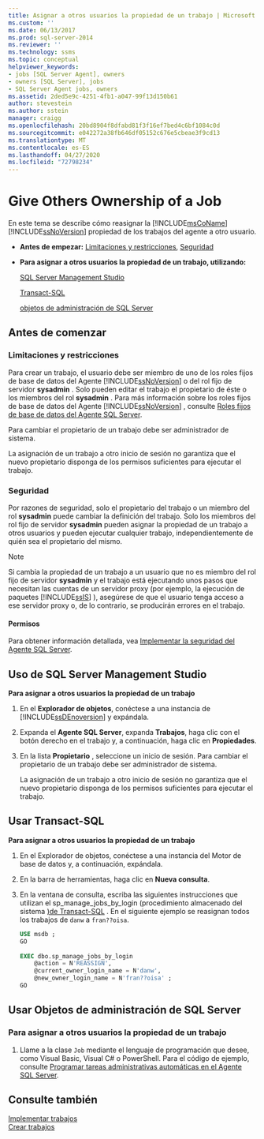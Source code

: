 ```yaml
---
title: Asignar a otros usuarios la propiedad de un trabajo | Microsoft Docs
ms.custom: ''
ms.date: 06/13/2017
ms.prod: sql-server-2014
ms.reviewer: ''
ms.technology: ssms
ms.topic: conceptual
helpviewer_keywords:
- jobs [SQL Server Agent], owners
- owners [SQL Server], jobs
- SQL Server Agent jobs, owners
ms.assetid: 2ded5e9c-4251-4fb1-a047-99f13d150b61
author: stevestein
ms.author: sstein
manager: craigg
ms.openlocfilehash: 20bd8904f8dfabd81f3f16ef7bed4c6bf1084c0d
ms.sourcegitcommit: e042272a38fb646df05152c676e5cbeae3f9cd13
ms.translationtype: MT
ms.contentlocale: es-ES
ms.lasthandoff: 04/27/2020
ms.locfileid: "72798234"
---
```

# <a name="give-others-ownership-of-a-job"></a>Give Others Ownership of a Job
  En este tema se describe cómo reasignar la [!INCLUDE[msCoName](../../includes/msconame-md.md)] [!INCLUDE[ssNoVersion](../../includes/ssnoversion-md.md)] propiedad de los trabajos del agente a otro usuario.  
  
-   **Antes de empezar:**  [Limitaciones y restricciones](#Restrictions), [Seguridad](#Security)  
  
-   **Para asignar a otros usuarios la propiedad de un trabajo, utilizando:**  
  
     [SQL Server Management Studio](#SSMSProc2)  
  
     [Transact-SQL](#TsqlProc2)  
  
     [objetos de administración de SQL Server](#SMOProc2)  
  
##  <a name="before-you-begin"></a><a name="BeforeYouBegin"></a> Antes de comenzar  
  
###  <a name="limitations-and-restrictions"></a><a name="Restrictions"></a> Limitaciones y restricciones  
 Para crear un trabajo, el usuario debe ser miembro de uno de los roles fijos de base de datos del Agente [!INCLUDE[ssNoVersion](../../includes/ssnoversion-md.md)] o del rol fijo de servidor **sysadmin** . Solo pueden editar el trabajo el propietario de éste o los miembros del rol **sysadmin** . Para más información sobre los roles fijos de base de datos del Agente [!INCLUDE[ssNoVersion](../../includes/ssnoversion-md.md)] , consulte [Roles fijos de base de datos del Agente SQL Server](sql-server-agent-fixed-database-roles.md).  
  
 Para cambiar el propietario de un trabajo debe ser administrador de sistema.  
  
 La asignación de un trabajo a otro inicio de sesión no garantiza que el nuevo propietario disponga de los permisos suficientes para ejecutar el trabajo.  
  
###  <a name="security"></a><a name="Security"></a> Seguridad  
 Por razones de seguridad, solo el propietario del trabajo o un miembro del rol **sysadmin** puede cambiar la definición del trabajo. Solo los miembros del rol fijo de servidor **sysadmin** pueden asignar la propiedad de un trabajo a otros usuarios y pueden ejecutar cualquier trabajo, independientemente de quién sea el propietario del mismo.  
  
> [!NOTE]  
>  Si cambia la propiedad de un trabajo a un usuario que no es miembro del rol fijo de servidor **sysadmin** y el trabajo está ejecutando unos pasos que necesitan las cuentas de un servidor proxy (por ejemplo, la ejecución de paquetes [!INCLUDE[ssIS](../../includes/ssis-md.md)] ), asegúrese de que el usuario tenga acceso a ese servidor proxy o, de lo contrario, se producirán errores en el trabajo.  
  
####  <a name="permissions"></a><a name="Permissions"></a> Permisos  
 Para obtener información detallada, vea [Implementar la seguridad del Agente SQL Server](implement-sql-server-agent-security.md).  
  
##  <a name="using-sql-server-management-studio"></a><a name="SSMSProc2"></a> Uso de SQL Server Management Studio  
 **Para asignar a otros usuarios la propiedad de un trabajo**  
  
1.  En el **Explorador de objetos**, conéctese a una instancia de [!INCLUDE[ssDEnoversion](../../includes/ssdenoversion-md.md)] y expándala.  
  
2.  Expanda el **Agente SQL Server**, expanda **Trabajos**, haga clic con el botón derecho en el trabajo y, a continuación, haga clic en **Propiedades**.  
  
3.  En la lista **Propietario** , seleccione un inicio de sesión. Para cambiar el propietario de un trabajo debe ser administrador de sistema.  
  
     La asignación de un trabajo a otro inicio de sesión no garantiza que el nuevo propietario disponga de los permisos suficientes para ejecutar el trabajo.  
  
##  <a name="using-transact-sql"></a><a name="TsqlProc2"></a> Usar Transact-SQL  
 **Para asignar a otros usuarios la propiedad de un trabajo**  
  
1.  En el Explorador de objetos, conéctese a una instancia del Motor de base de datos y, a continuación, expándala.  
  
2.  En la barra de herramientas, haga clic en **Nueva consulta**.  
  
3.  En la ventana de consulta, escriba las siguientes instrucciones que utilizan el sp_manage_jobs_by_login &#40;procedimiento almacenado del sistema [&#41;de Transact-SQL](/sql/relational-databases/system-stored-procedures/sp-manage-jobs-by-login-transact-sql) . En el siguiente ejemplo se reasignan todos los trabajos de `danw` a `fran??oisa`.  
  
    ```sql
    USE msdb ;  
    GO  
  
    EXEC dbo.sp_manage_jobs_by_login  
        @action = N'REASSIGN',  
        @current_owner_login_name = N'danw',  
        @new_owner_login_name = N'fran??oisa' ;  
    GO  
    ```  
  
##  <a name="using-sql-server-management-objects"></a><a name="SMOProc2"></a>Usar Objetos de administración de SQL Server  

### <a name="to-give-others-ownership-of-a-job"></a>Para asignar a otros usuarios la propiedad de un trabajo
  
1.  Llame a la clase `Job` mediante el lenguaje de programación que desee, como Visual Basic, Visual C# o PowerShell. Para el código de ejemplo, consulte [Programar tareas administrativas automáticas en el Agente SQL Server](sql-server-agent.md).  
  
## <a name="see-also"></a>Consulte también  
 [Implementar trabajos](implement-jobs.md)   
 [Crear trabajos](create-jobs.md)  

